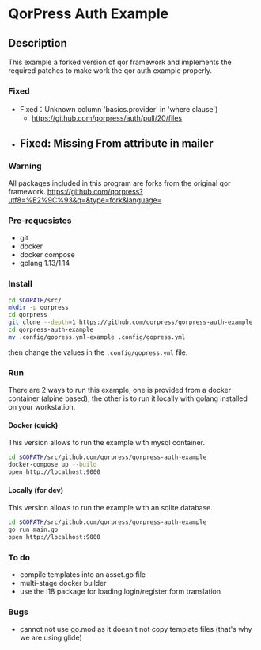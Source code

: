 # QorPress Auth Example

## Description
This example a forked version of qor framework and implements the required patches to make work the qor auth example properly.

### Fixed
* Fixed：Unknown column 'basics.provider' in 'where clause')
  - https://github.com/qorpress/auth/pull/20/files
* Fixed: Missing From attribute in mailer
  - 

### Warning
All packages included in this program are forks from the original qor framework.
https://github.com/qorpress?utf8=%E2%9C%93&q=&type=fork&language=

### Pre-requesistes
- git
- docker
- docker compose
- golang 1.13/1.14

### Install
```bash
cd $GOPATH/src/
mkdir -p qorpress
cd qorpress
git clone --depth=1 https://github.com/qorpress/qorpress-auth-example
cd qorpress-auth-example
mv .config/gopress.yml-example .config/gopress.yml
```

then change the values in the ```.config/gopress.yml``` file.

### Run
There are 2 ways to run this example, one is provided from a docker container (alpine based), the other is to run it locally with golang installed on your workstation.

#### Docker (quick)

This version allows to run the example with mysql container.

```bash
cd $GOPATH/src/github.com/qorpress/qorpress-auth-example
docker-compose up --build
open http://localhost:9000
```

#### Locally (for dev)

This version allows to run the example with an sqlite database.

```bash
cd $GOPATH/src/github.com/qorpress/qorpress-auth-example
go run main.go
open http://localhost:9000
```

### To do
* compile templates into an asset.go file
* multi-stage docker builder
* use the i18 package for loading login/register form translation

### Bugs
* cannot not use go.mod as it doesn't not copy template files (that's why we are using glide)
